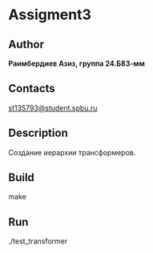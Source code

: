 # Assigment3
## Author
**Раимбердиев Азиз, группа 24.Б83-мм**
## Contacts
st135793@student.spbu.ru
## Description
Создание иерархии трансформеров.
## Build
make
## Run
./test_transformer